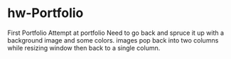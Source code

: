 # hw-Portfolio
First Portfolio
Attempt at portfolio 
Need to go back and spruce it up with a background image and some colors. 
images pop back into two columns while resizing window then back to a single column.
